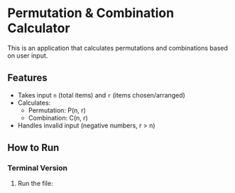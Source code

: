 # Permutation & Combination Calculator

This is an application that calculates permutations and combinations based on user input.

## Features

- Takes input `n` (total items) and `r` (items chosen/arranged)
- Calculates:
  - Permutation: P(n, r)
  - Combination: C(n, r)
- Handles invalid input (negative numbers, r > n)

## How to Run

### Terminal Version
1. Run the file:
